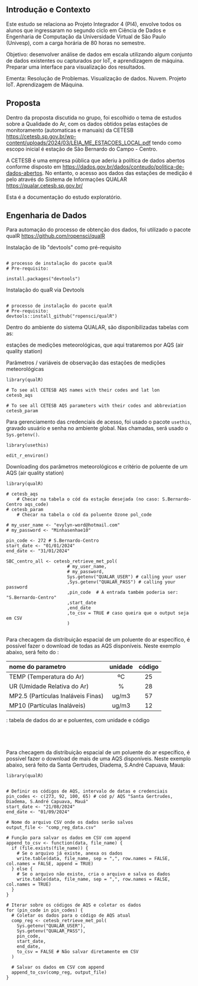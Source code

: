 ## Introdução e Contexto

Este estudo se relaciona ao Projeto Integrador 4 (PI4), envolve todos os alunos que ingressaram no segundo ciclo em Ciência de Dados e Engenharia de Computação da Universidade Virtual de São Paulo (Univesp), com a carga horária de 80 horas no semestre.

Objetivo: desenvolver análise de dados em escala utilizando algum conjunto de dados existentes ou capturados por IoT, e aprendizagem de máquina. Preparar uma interface para visualização dos resultados.

Ementa: Resolução de Problemas. Visualização de dados. Nuvem. Projeto IoT. Aprendizagem de Máquina.

## Proposta

Dentro da proposta discutida no grupo, foi escolhido o tema de estudos sobre a Qualidade do Ar, com os dados obtidos pelas estações de monitoramento (automaticas e manuais) da CETESB <https://cetesb.sp.gov.br/wp-content/uploads/2024/03/LEIA_ME_ESTACOES_LOCAL.pdf> tendo como escopo inicial é estação de São Bernardo do Campo - Centro.

A CETESB é uma empresa pública que aderiu à política de dados abertos conforme disposto em <https://dados.gov.br/dados/conteudo/politica-de-dados-abertos>. No entanto, o acesso aos dados das estações de medição é pelo através do Sistema de Informações QUALAR <https://qualar.cetesb.sp.gov.br/>

Esta é a documentação do estudo exploratório.

## Engenharia de Dados

Para automação do processo de obtenção dos dados, foi utilizado o pacote qualR <https://github.com/ropensci/qualR>

Instalação de lib "devtools" como pré-requisito

```{r}

# processo de instalação do pacote qualR
# Pre-requisito:

install.packages("devtools")

```

Instalação do quaR via Devtools

```{r}

# processo de instalação do pacote qualR
# Pre-requisito:
devtools::install_github("ropensci/qualR")

```

Dentro do ambiente do sistema QUALAR, são disponibilizadas tabelas com as:

estações de medições meteorológicas, que aqui trataremos por AQS (air quality station)

Parâmetros / variáveis de observação das estações de medições meteorológicas

```{r}
library(qualR)

# To see all CETESB AQS names with their codes and lat lon
cetesb_aqs

# To see all CETESB AQS parameters with their codes and abbreviation
cetesb_param

```


Para gerenciamento das credenciais de acesso, foi usado o pacote `usethis`, gravado usuário e senha no ambiente global. Nas chamadas, será usado o `Sys.getenv()`.

```{r}
library(usethis)

edit_r_environ()
```

Downloading dos parâmetros meteorológicos e critério de poluente de um AQS (air quality station)

```{r}
library(qualR)

# cetesb_aqs 
    # Checar na tabela o cód da estação desejada (no caso: S.Bernardo-Centro aqs_code) 
# cetesb_param 
    # Checar na tabela o cód da poluente Ozone pol_code
 
# my_user_name <- "evylyn-word@hotmail.com"
# my_password <- "Minhasenhae10"

pin_code <- 272 # S.Bernardo-Centro
start_date <- "01/01/2024"
end_date <- "31/01/2024"

SBC_centro_all <- cetesb_retrieve_met_pol(
                       # my_user_name,
                       # my_password,
                       Sys.getenv("QUALAR_USER") # calling your user
                       ,Sys.getenv("QUALAR_PASS") # calling your password 
                       ,pin_code  # A entrada também poderia ser: "S.Bernardo-Centro"
                       ,start_date
                       ,end_date
                       ,to_csv = TRUE # caso queira que o output seja em CSV
                       )


```

Para checagem da distribuição espacial de um poluente do ar específico, é possível fazer o download de todas as AQS disponíveis. Neste exemplo abaixo, será feito do :

| nome do parametro                  | unidade | código |
|:-----------------------------------|:-------:|:------:|
| TEMP (Temperatura do Ar)           |  ºC     |   25   |
| UR (Umidade Relativa do Ar)        |  %      |   28   |
| MP2.5 (Partículas Inaláveis Finas) |  ug/m3  |   57   |
| MP10 (Partículas Inaláveis)        |  ug/m3  |   12   |

: tabela de dados do ar e poluentes, com unidade e código

```{r}


```


```{r}


```

Para checagem da distribuição espacial de um poluente do ar específico, é possível fazer o download de mais de uma AQS disponíveis. Neste exemplo abaixo, será feito da Santa Gertrudes, Diadema, S.André Capuava, Mauá:


```{r}
library(qualR)


# Definir os códigos de AQS, intervalo de datas e credenciais
pin_codes <- c(273, 92, 100, 65) # cód p/ AQS "Santa Gertrudes, Diadema, S.André Capuava, Mauá"
start_date <- "21/08/2024"
end_date <- "01/09/2024"

# Nome do arquivo CSV onde os dados serão salvos
output_file <- "comp_reg_data.csv"

# Função para salvar os dados em CSV com append
append_to_csv <- function(data, file_name) {
  if (file.exists(file_name)) {
    # Se o arquivo já existe, anexa os dados
    write.table(data, file_name, sep = ",", row.names = FALSE, col.names = FALSE, append = TRUE)
  } else {
    # Se o arquivo não existe, cria o arquivo e salva os dados
    write.table(data, file_name, sep = ",", row.names = FALSE, col.names = TRUE)
  }
}

# Iterar sobre os códigos de AQS e coletar os dados
for (pin_code in pin_codes) {
  # Coletar os dados para o código de AQS atual
  comp_reg <- cetesb_retrieve_met_pol(
    Sys.getenv("QUALAR_USER"),
    Sys.getenv("QUALAR_PASS"),
    pin_code,
    start_date,
    end_date,
    to_csv = FALSE # Não salvar diretamente em CSV
  )
  
  # Salvar os dados em CSV com append
  append_to_csv(comp_reg, output_file)
}

```


